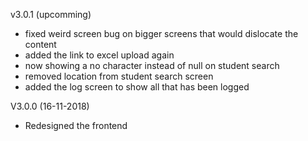 v3.0.1 (upcomming)
- fixed weird screen bug on bigger screens that would dislocate the content
- added the link to excel upload again
- now showing a no character instead of null on student search
- removed location from student search screen
- added the log screen to show all that has been logged

V3.0.0 (16-11-2018)
- Redesigned the frontend


